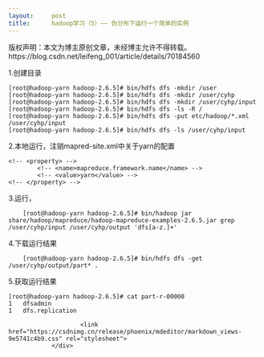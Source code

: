 ```yaml
---
layout:     post
title:      hadoop学习（5）—— 伪分布下运行一个简单的实例
---
```

<div id="article_content" class="article_content clearfix csdn-tracking-statistics" data-pid="blog" data-mod="popu_307" data-dsm="post">
								<div class="article-copyright">
					版权声明：本文为博主原创文章，未经博主允许不得转载。					https://blog.csdn.net/leifeng_001/article/details/70184560				</div>
								            <div id="content_views" class="markdown_views prism-atom-one-dark">
							<!-- flowchart 箭头图标 勿删 -->
							<svg xmlns="http://www.w3.org/2000/svg" style="display: none;"><path stroke-linecap="round" d="M5,0 0,2.5 5,5z" id="raphael-marker-block" style="-webkit-tap-highlight-color: rgba(0, 0, 0, 0);"></path></svg>
							<p>1.创建目录</p>



<pre class="prettyprint"><code class=" hljs ruby">[root<span class="hljs-variable">@hadoop</span>-yarn hadoop-<span class="hljs-number">2.6</span>.<span class="hljs-number">5</span>]<span class="hljs-comment"># bin/hdfs dfs -mkdir /user</span>
[root<span class="hljs-variable">@hadoop</span>-yarn hadoop-<span class="hljs-number">2.6</span>.<span class="hljs-number">5</span>]<span class="hljs-comment"># bin/hdfs dfs -mkdir /user/cyhp</span>
[root<span class="hljs-variable">@hadoop</span>-yarn hadoop-<span class="hljs-number">2.6</span>.<span class="hljs-number">5</span>]<span class="hljs-comment"># bin/hdfs dfs -mkdir /user/cyhp/input</span>
[root<span class="hljs-variable">@hadoop</span>-yarn hadoop-<span class="hljs-number">2.6</span>.<span class="hljs-number">5</span>]<span class="hljs-comment"># bin/hdfs dfs -ls -R /</span>
[root<span class="hljs-variable">@hadoop</span>-yarn hadoop-<span class="hljs-number">2.6</span>.<span class="hljs-number">5</span>]<span class="hljs-comment"># bin/hdfs dfs -put etc/hadoop/*.xml /user/cyhp/input</span>
[root<span class="hljs-variable">@hadoop</span>-yarn hadoop-<span class="hljs-number">2.6</span>.<span class="hljs-number">5</span>]<span class="hljs-comment"># bin/hdfs dfs -ls /user/cyhp/input</span></code></pre>

<p>2.本地运行，注销mapred-site.xml中关于yarn的配置</p>



<pre class="prettyprint"><code class=" hljs xml"><span class="hljs-comment">&lt;!-- &lt;property&gt; --&gt;</span>
        <span class="hljs-comment">&lt;!-- &lt;name&gt;mapreduce.framework.name&lt;/name&gt; --&gt;</span>
        <span class="hljs-comment">&lt;!-- &lt;value&gt;yarn&lt;/value&gt; --&gt;</span>
<span class="hljs-comment">&lt;!-- &lt;/property&gt; --&gt;</span></code></pre>

<p>3.运行，</p>



<pre class="prettyprint"><code class=" hljs ruby">    [root<span class="hljs-variable">@hadoop</span>-yarn hadoop-<span class="hljs-number">2.6</span>.<span class="hljs-number">5</span>]<span class="hljs-comment"># bin/hadoop jar share/hadoop/mapreduce/hadoop-mapreduce-examples-2.6.5.jar grep /user/cyhp/input /user/cyhp/output 'dfs[a-z.]+'</span></code></pre>

<p>4.下载运行结果</p>



<pre class="prettyprint"><code class=" hljs ruby">    [root<span class="hljs-variable">@hadoop</span>-yarn hadoop-<span class="hljs-number">2.6</span>.<span class="hljs-number">5</span>]<span class="hljs-comment"># bin/hdfs dfs -get /user/cyhp/output/part* . </span></code></pre>

<p>5.获取运行结果</p>



<pre class="prettyprint"><code class=" hljs ruby">[root<span class="hljs-variable">@hadoop</span>-yarn hadoop-<span class="hljs-number">2.6</span>.<span class="hljs-number">5</span>]<span class="hljs-comment"># cat part-r-00000 </span>
<span class="hljs-number">1</span>   dfsadmin
<span class="hljs-number">1</span>   dfs.replication</code></pre>            </div>
						<link href="https://csdnimg.cn/release/phoenix/mdeditor/markdown_views-9e5741c4b9.css" rel="stylesheet">
                </div>